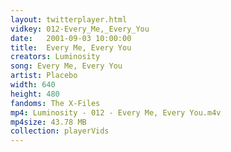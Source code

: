 ```yaml
---
layout: twitterplayer.html
vidkey: 012-Every_Me,_Every_You
date:   2001-09-03 10:00:00
title:  Every Me, Every You
creators: Luminosity
song: Every Me, Every You
artist: Placebo
width: 640
height: 480
fandoms: The X-Files
mp4: Luminosity - 012 - Every Me, Every You.m4v
mp4size: 43.78 MB
collection: playerVids
---
```


  <div>
  
  </div>
  